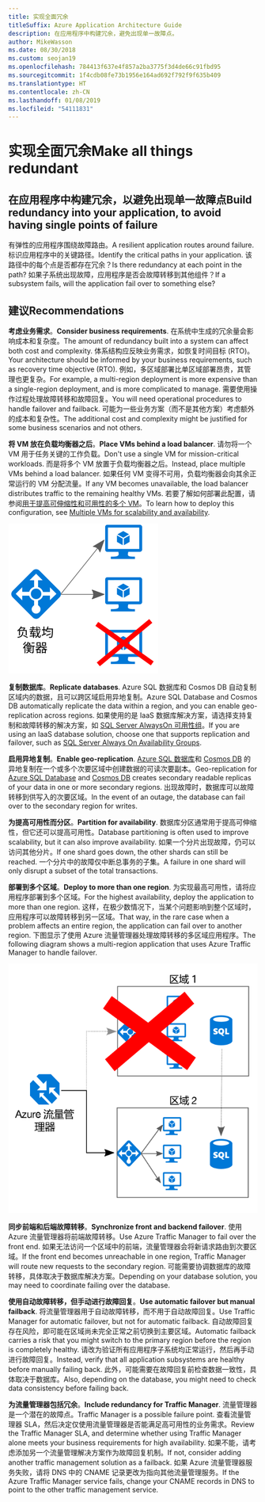 ```yaml
---
title: 实现全面冗余
titleSuffix: Azure Application Architecture Guide
description: 在应用程序中构建冗余，避免出现单一故障点。
author: MikeWasson
ms.date: 08/30/2018
ms.custom: seojan19
ms.openlocfilehash: 784413f637e4f857a2ba3775f3d4de66c91fbd95
ms.sourcegitcommit: 1f4cdb08fe73b1956e164ad692f792f9f635b409
ms.translationtype: HT
ms.contentlocale: zh-CN
ms.lasthandoff: 01/08/2019
ms.locfileid: "54111831"
---
```

# <a name="make-all-things-redundant"></a><span data-ttu-id="0ec32-103">实现全面冗余</span><span class="sxs-lookup"><span data-stu-id="0ec32-103">Make all things redundant</span></span>

## <a name="build-redundancy-into-your-application-to-avoid-having-single-points-of-failure"></a><span data-ttu-id="0ec32-104">在应用程序中构建冗余，以避免出现单一故障点</span><span class="sxs-lookup"><span data-stu-id="0ec32-104">Build redundancy into your application, to avoid having single points of failure</span></span>

<span data-ttu-id="0ec32-105">有弹性的应用程序围绕故障路由。</span><span class="sxs-lookup"><span data-stu-id="0ec32-105">A resilient application routes around failure.</span></span> <span data-ttu-id="0ec32-106">标识应用程序中的关键路径。</span><span class="sxs-lookup"><span data-stu-id="0ec32-106">Identify the critical paths in your application.</span></span> <span data-ttu-id="0ec32-107">该路径中的每个点是否都存在冗余？</span><span class="sxs-lookup"><span data-stu-id="0ec32-107">Is there redundancy at each point in the path?</span></span> <span data-ttu-id="0ec32-108">如果子系统出现故障，应用程序是否会故障转移到其他组件？</span><span class="sxs-lookup"><span data-stu-id="0ec32-108">If a subsystem fails, will the application fail over to something else?</span></span>

## <a name="recommendations"></a><span data-ttu-id="0ec32-109">建议</span><span class="sxs-lookup"><span data-stu-id="0ec32-109">Recommendations</span></span>

<span data-ttu-id="0ec32-110">**考虑业务需求**。</span><span class="sxs-lookup"><span data-stu-id="0ec32-110">**Consider business requirements**.</span></span> <span data-ttu-id="0ec32-111">在系统中生成的冗余量会影响成本和复杂度。</span><span class="sxs-lookup"><span data-stu-id="0ec32-111">The amount of redundancy built into a system can affect both cost and complexity.</span></span> <span data-ttu-id="0ec32-112">体系结构应反映业务需求，如恢复时间目标 (RTO)。</span><span class="sxs-lookup"><span data-stu-id="0ec32-112">Your architecture should be informed by your business requirements, such as recovery time objective (RTO).</span></span> <span data-ttu-id="0ec32-113">例如，多区域部署比单区域部署昂贵，其管理也更复杂。</span><span class="sxs-lookup"><span data-stu-id="0ec32-113">For example, a multi-region deployment is more expensive than a single-region deployment, and is more complicated to manage.</span></span> <span data-ttu-id="0ec32-114">需要使用操作过程处理故障转移和故障回复。</span><span class="sxs-lookup"><span data-stu-id="0ec32-114">You will need operational procedures to handle failover and failback.</span></span> <span data-ttu-id="0ec32-115">可能为一些业务方案（而不是其他方案）考虑额外的成本和复杂性。</span><span class="sxs-lookup"><span data-stu-id="0ec32-115">The additional cost and complexity might be justified for some business scenarios and not others.</span></span>

<span data-ttu-id="0ec32-116">**将 VM 放在负载均衡器之后**。</span><span class="sxs-lookup"><span data-stu-id="0ec32-116">**Place VMs behind a load balancer**.</span></span> <span data-ttu-id="0ec32-117">请勿将一个 VM 用于任务关键的工作负载。</span><span class="sxs-lookup"><span data-stu-id="0ec32-117">Don't use a single VM for mission-critical workloads.</span></span> <span data-ttu-id="0ec32-118">而是将多个 VM 放置于负载均衡器之后。</span><span class="sxs-lookup"><span data-stu-id="0ec32-118">Instead, place multiple VMs behind a load balancer.</span></span> <span data-ttu-id="0ec32-119">如果任何 VM 变得不可用，负载均衡器会向其余正常运行的 VM 分配流量。</span><span class="sxs-lookup"><span data-stu-id="0ec32-119">If any VM becomes unavailable, the load balancer distributes traffic to the remaining healthy VMs.</span></span> <span data-ttu-id="0ec32-120">若要了解如何部署此配置，请参阅[用于提高可伸缩性和可用性的多个 VM][multi-vm-blueprint]。</span><span class="sxs-lookup"><span data-stu-id="0ec32-120">To learn how to deploy this configuration, see [Multiple VMs for scalability and availability][multi-vm-blueprint].</span></span>

![负载均衡 VM 图](./images/load-balancing.svg)

<span data-ttu-id="0ec32-122">**复制数据库**。</span><span class="sxs-lookup"><span data-stu-id="0ec32-122">**Replicate databases**.</span></span> <span data-ttu-id="0ec32-123">Azure SQL 数据库和 Cosmos DB 自动复制区域内的数据，且可以跨区域启用异地复制。</span><span class="sxs-lookup"><span data-stu-id="0ec32-123">Azure SQL Database and Cosmos DB automatically replicate the data within a region, and you can enable geo-replication across regions.</span></span> <span data-ttu-id="0ec32-124">如果使用的是 IaaS 数据库解决方案，请选择支持复制和故障转移的解决方案，如 [SQL Server AlwaysOn 可用性组][sql-always-on]。</span><span class="sxs-lookup"><span data-stu-id="0ec32-124">If you are using an IaaS database solution, choose one that supports replication and failover, such as [SQL Server Always On Availability Groups][sql-always-on].</span></span>

<span data-ttu-id="0ec32-125">**启用异地复制**。</span><span class="sxs-lookup"><span data-stu-id="0ec32-125">**Enable geo-replication**.</span></span> <span data-ttu-id="0ec32-126">[Azure SQL 数据库][sql-geo-replication]和 [Cosmos DB][cosmosdb-geo-replication] 的异地复制在一个或多个次要区域中创建数据的可读次要副本。</span><span class="sxs-lookup"><span data-stu-id="0ec32-126">Geo-replication for [Azure SQL Database][sql-geo-replication] and [Cosmos DB][cosmosdb-geo-replication] creates secondary readable replicas of your data in one or more secondary regions.</span></span> <span data-ttu-id="0ec32-127">出现故障时，数据库可以故障转移到供写入的次要区域。</span><span class="sxs-lookup"><span data-stu-id="0ec32-127">In the event of an outage, the database can fail over to the secondary region for writes.</span></span>

<span data-ttu-id="0ec32-128">**为提高可用性而分区**。</span><span class="sxs-lookup"><span data-stu-id="0ec32-128">**Partition for availability**.</span></span> <span data-ttu-id="0ec32-129">数据库分区通常用于提高可伸缩性，但它还可以提高可用性。</span><span class="sxs-lookup"><span data-stu-id="0ec32-129">Database partitioning is often used to improve scalability, but it can also improve availability.</span></span> <span data-ttu-id="0ec32-130">如果一个分片出现故障，仍可以访问其他分片。</span><span class="sxs-lookup"><span data-stu-id="0ec32-130">If one shard goes down, the other shards can still be reached.</span></span> <span data-ttu-id="0ec32-131">一个分片中的故障仅中断总事务的子集。</span><span class="sxs-lookup"><span data-stu-id="0ec32-131">A failure in one shard will only disrupt a subset of the total transactions.</span></span>

<span data-ttu-id="0ec32-132">**部署到多个区域**。</span><span class="sxs-lookup"><span data-stu-id="0ec32-132">**Deploy to more than one region**.</span></span> <span data-ttu-id="0ec32-133">为实现最高可用性，请将应用程序部署到多个区域。</span><span class="sxs-lookup"><span data-stu-id="0ec32-133">For the highest availability, deploy the application to more than one region.</span></span> <span data-ttu-id="0ec32-134">这样，在极少数情况下，当某个问题影响到整个区域时，应用程序可以故障转移到另一区域。</span><span class="sxs-lookup"><span data-stu-id="0ec32-134">That way, in the rare case when a problem affects an entire region, the application can fail over to another region.</span></span> <span data-ttu-id="0ec32-135">下图显示了使用 Azure 流量管理器处理故障转移的多区域应用程序。</span><span class="sxs-lookup"><span data-stu-id="0ec32-135">The following diagram shows a multi-region application that uses Azure Traffic Manager to handle failover.</span></span>

![使用 Azure 流量管理器来处理故障转移的示意图](./images/failover.svg)

<span data-ttu-id="0ec32-137">**同步前端和后端故障转移**。</span><span class="sxs-lookup"><span data-stu-id="0ec32-137">**Synchronize front and backend failover**.</span></span> <span data-ttu-id="0ec32-138">使用 Azure 流量管理器将前端故障转移。</span><span class="sxs-lookup"><span data-stu-id="0ec32-138">Use Azure Traffic Manager to fail over the front end.</span></span> <span data-ttu-id="0ec32-139">如果无法访问一个区域中的前端，流量管理器会将新请求路由到次要区域。</span><span class="sxs-lookup"><span data-stu-id="0ec32-139">If the front end becomes unreachable in one region, Traffic Manager will route new requests to the secondary region.</span></span> <span data-ttu-id="0ec32-140">可能需要协调数据库的故障转移，具体取决于数据库解决方案。</span><span class="sxs-lookup"><span data-stu-id="0ec32-140">Depending on your database solution, you may need to coordinate failing over the database.</span></span>

<span data-ttu-id="0ec32-141">**使用自动故障转移，但手动进行故障回复**。</span><span class="sxs-lookup"><span data-stu-id="0ec32-141">**Use automatic failover but manual failback**.</span></span> <span data-ttu-id="0ec32-142">将流量管理器用于自动故障转移，而不用于自动故障回复。</span><span class="sxs-lookup"><span data-stu-id="0ec32-142">Use Traffic Manager for automatic failover, but not for automatic failback.</span></span> <span data-ttu-id="0ec32-143">自动故障回复存在风险，即可能在区域尚未完全正常之前切换到主要区域。</span><span class="sxs-lookup"><span data-stu-id="0ec32-143">Automatic failback carries a risk that you might switch to the primary region before the region is completely healthy.</span></span> <span data-ttu-id="0ec32-144">请改为验证所有应用程序子系统均正常运行，然后再手动进行故障回复。</span><span class="sxs-lookup"><span data-stu-id="0ec32-144">Instead, verify that all application subsystems are healthy before manually failing back.</span></span> <span data-ttu-id="0ec32-145">此外，可能需要在故障回复前检查数据一致性，具体取决于数据库。</span><span class="sxs-lookup"><span data-stu-id="0ec32-145">Also, depending on the database, you might need to check data consistency before failing back.</span></span>

<span data-ttu-id="0ec32-146">**为流量管理器包括冗余**。</span><span class="sxs-lookup"><span data-stu-id="0ec32-146">**Include redundancy for Traffic Manager**.</span></span> <span data-ttu-id="0ec32-147">流量管理器是一个潜在的故障点。</span><span class="sxs-lookup"><span data-stu-id="0ec32-147">Traffic Manager is a possible failure point.</span></span> <span data-ttu-id="0ec32-148">查看流量管理器 SLA，然后决定仅使用流量管理器是否能满足高可用性的业务需求。</span><span class="sxs-lookup"><span data-stu-id="0ec32-148">Review the Traffic Manager SLA, and determine whether using Traffic Manager alone meets your business requirements for high availability.</span></span> <span data-ttu-id="0ec32-149">如果不能，请考虑添加另一个流量管理解决方案作为故障回复机制。</span><span class="sxs-lookup"><span data-stu-id="0ec32-149">If not, consider adding another traffic management solution as a failback.</span></span> <span data-ttu-id="0ec32-150">如果 Azure 流量管理器服务失败，请将 DNS 中的 CNAME 记录更改为指向其他流量管理服务。</span><span class="sxs-lookup"><span data-stu-id="0ec32-150">If the Azure Traffic Manager service fails, change your CNAME records in DNS to point to the other traffic management service.</span></span>

<!-- links -->

[multi-vm-blueprint]: ../../reference-architectures/virtual-machines-windows/multi-vm.md

[cassandra]: https://cassandra.apache.org/
[cosmosdb-geo-replication]: /azure/cosmos-db/distribute-data-globally
[sql-always-on]: https://msdn.microsoft.com/library/hh510230.aspx
[sql-geo-replication]: /azure/sql-database/sql-database-geo-replication-overview
